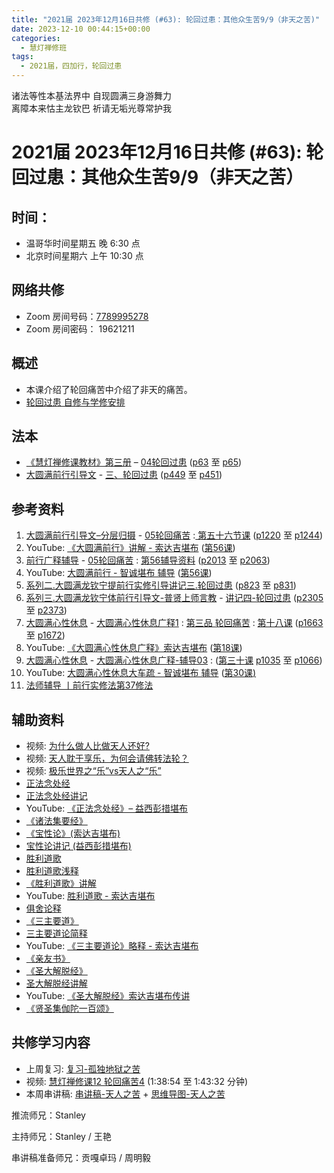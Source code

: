 ```yaml
---
title: "2021届 2023年12月16日共修 (#63): 轮回过患：其他众生苦9/9（非天之苦)"
date: 2023-12-10 00:44:15+00:00
categories:
  - 慧灯禅修班
tags:
  - 2021届，四加行，轮回过患
---
```

诸法等性本基法界中 自现圆满三身游舞力\
离障本来怙主龙钦巴 祈请无垢光尊常护我

# 2021届 2023年12月16日共修 (#63): 轮回过患：其他众生苦9/9（非天之苦）

## 时间：

* 温哥华时间星期五 晚 6:30 点
* 北京时间星期六 上午 10:30 点

## 网络共修

* Zoom 房间号码：[7789995278](https://us02web.zoom.us/j/7789995278?pwd=VjZmbWJFY2k2K0E5RVB2cTNIQmhqUT09)
* Zoom 房间密码： 19621211

## 概述

* 本课介绍了轮回痛苦中介绍了非天的痛苦。 
* [轮回过患 自修与学修安排](https://fohuifayu.com/index.php/huideng-jiangtang/chanxiuke/zen-03/8654-zen03-lhgh?title=)

## 法本

* [《慧灯禅修课教材》第三册](https://huidengchanxiu.net/books/b3/) – [04轮回过患](https://huidengchanxiu.net/books/b3/3-04) ([p63](https://huidengchanxiu.net/books/b3/3-04/#p63) 至 [p65](https://huidengchanxiu.net/books/b3/3-04/#p65))
* [大圆满前行引导文](https://huidengchanxiu.net/books/dymqx) - [三、轮回过患](https://huidengchanxiu.net/refs/dymxxxx/dymxxxx-dcs/#p285) ([p449](https://huidengchanxiu.net/books/dymqx/#p449) 至 [p451](https://huidengchanxiu.net/books/dymqx/#p451))

## 参考资料

1. [](https://huidengchanxiu.net/refs/ptdcdgl/2/)[大圆满前行引导文–分层归摄](https://huidengchanxiu.net/refs/qxgs/dymqx-fcgs) - [05轮回痛苦](https://huidengchanxiu.net/refs/qxgs/qxgs-05lh) :[ 第五十六节课](https://huidengchanxiu.net/refs/qxgs/qxgs-05lh/#%E7%AC%AC%E4%BA%94%E5%8D%81%E5%85%AD%E8%8A%82%E8%AF%BE) ([p1220](https://huidengchanxiu.net/refs/qxgs/qxgs-05lh/#p1220) 至 [p1244](https://huidengchanxiu.net/refs/qxgs/qxgs-05lh/#p1244))
2. YouTube: [](https://www.youtube.com/playlist?list=PL0ERwy6s1uTeLz5leHEj-VcSWrU6TnVMW)[《大圆满前行》讲解 - 索达吉堪布](https://www.youtube.com/playlist?list=PLAEqXn671Ln66sSBYjhRRLNrAGJwgSXnU) ([](https://www.youtube.com/watch?v=c5AjLcQdP-4&list=PLAEqXn671Ln66sSBYjhRRLNrAGJwgSXnU&index=28)[第56课](https://www.youtube.com/watch?v=BhphYNypDQM&list=PLAEqXn671Ln66sSBYjhRRLNrAGJwgSXnU&index=56))
3. [前行广释辅导](https://huidengchanxiu.net/refs/fudao) - [05轮回痛苦](https://huidengchanxiu.net/refs/qxgs/fudao/qxgsfd-05lh) : [第56辅导资料](https://huidengchanxiu.net/refs/qxgs/fudao/qxgsfd-05lh/#%E5%89%8D%E8%A1%8C%E5%B9%BF%E9%87%8A%E7%AC%AC56%E8%AF%BE%E8%BE%85%E5%AF%BC%E8%B5%84%E6%96%99) ([p2013](https://huidengchanxiu.net/refs/qxgs/fudao/qxgsfd-05lh/#p2013) 至 [p2063](https://huidengchanxiu.net/refs/qxgs/fudao/qxgsfd-05lh/#p2063)) [](https://huidengchanxiu.net/refs/qxgs/fudao/qxgsfd-05lh/#%E5%89%8D%E8%A1%8C%E5%B9%BF%E9%87%8A%E7%AC%AC44%E8%AF%BE%E8%BE%85%E5%AF%BC%E8%B5%84%E6%96%99)
4. YouTube: [大圆满前行 - 智诚堪布 辅导](https://www.youtube.com/playlist?list=PL5y-PP7QihJ1FDiiv_7WsC1qogohiquEL) ([第56课](https://www.youtube.com/watch?v=isvR8BlMFhY&list=PL5y-PP7QihJ1FDiiv_7WsC1qogohiquEL&index=56))
5. [系列二.大圆满龙钦宁提前行实修引导讲记三.轮回过患](https://huidengchanxiu.net/refs/xmfw/s2/s2-sxyd3-lhgh) ([p823](https://huidengchanxiu.net/refs/xmfw/s2/s2-sxyd3-lhgh/#p823) 至 [p831](https://huidengchanxiu.net/refs/xmfw/s2/s2-sxyd3-lhgh/#p831))
6. [系列三.大圆满龙钦宁体前行引导文-普贤上师言教](https://huidengchanxiu.net/refs/s3) - [](https://huidengchanxiu.net/refs/xmfw/s3/s3-ydw4-lhgh)[讲记四-轮回过患](https://huidengchanxiu.net/refs/xmfw/s3/s3-ydw4-lhgh) ([p2305](https://huidengchanxiu.net/refs/xmfw/s3/s3-ydw4-lhgh/#p2305) 至 [p2373](https://huidengchanxiu.net/refs/xmfw/s3/s3-ydw4-lhgh/#p2373))
7. [大圆满心性休息](https://huidengchanxiu.net/refs/dymxxxx) - [大圆满心性休息广释1](https://huidengchanxiu.net/refs/dymxxxx/dymxxxx-gs1) : [第三品 轮回痛苦](https://huidengchanxiu.net/refs/dymxxxx/dymxxxx-gs1#%E7%AC%AC%E4%B8%89%E5%93%81-%E8%BD%AE%E5%9B%9E%E7%97%9B%E8%8B%A6) : [第十八课](https://huidengchanxiu.net/refs/dymxxxx/dymxxxx-gs1/#%E7%AC%AC%E5%8D%81%E5%85%AB%E8%AF%BE) ([p1663](https://huidengchanxiu.net/refs/dymxxxx/dymxxxx-gs1/#p1663) 至 [p1672](https://huidengchanxiu.net/refs/dymxxxx/dymxxxx-gs1/#p1672))
8. YouTube: [《大圆满心性休息广释》索达吉堪布](https://www.youtube.com/playlist?list=PLAnEIprIVklebrDFUKaC67LssdOO2y87p) ([第18课](https://www.youtube.com/watch?v=yuP98kQn9ZA&list=PLAnEIprIVklebrDFUKaC67LssdOO2y87p&index=18))
9. [大圆满心性休息](https://huidengchanxiu.net/refs/dymxxxx) - [大圆满心性休息广释-辅导03](https://huidengchanxiu.net/refs/dymxxxx/fudao/fd-03) [](https://huidengchanxiu.net/refs/dymxxxx/fudao/fd-01#%E7%AC%AC%E4%BA%8C%E5%93%81%E5%AF%BF%E5%91%BD%E6%97%A0%E5%B8%B8): ([第三十课](https://huidengchanxiu.net/refs/dymxxxx/fudao/fd-03#%E7%AC%AC%E4%B8%89%E5%8D%81%E8%AF%BE) [p1035](https://huidengchanxiu.net/refs/dymxxxx/fudao/fd-03/#p1035) 至 [p1066](https://huidengchanxiu.net/refs/dymxxxx/fudao/fd-03/#p1066))[](https://www.riyuebianzhao.com/%E5%88%9D%E7%BA%A7/%E5%8A%A0%E8%A1%8C/%E5%89%8D%E8%A1%8C%E5%AE%9E%E4%BF%AE%E6%B3%95/%E6%B3%95%E5%B8%88%E8%BE%85%E5%AF%BC-%E4%B8%A8%E5%89%8D%E8%A1%8C%E5%AE%9E%E4%BF%AE%E6%B3%95%E7%AC%AC27%E4%BF%AE%E6%B3%95)
10. YouTube: [大圆满心性休息大车疏 - 智诚堪布 辅导](https://www.youtube.com/playlist?list=PL5y-PP7QihJ1Gh3w_hYZMkn4AWFXr_2iu) ([第30课](https://www.youtube.com/watch?v=6UNLMFuvdkM&list=PL5y-PP7QihJ1Gh3w_hYZMkn4AWFXr_2iu&index=31)[](https://www.youtube.com/watch?v=KE49OnFUfAc&list=PL5y-PP7QihJ1Gh3w_hYZMkn4AWFXr_2iu&index=32)[)](https://www.riyuebianzhao.com/%E5%88%9D%E7%BA%A7/%E5%8A%A0%E8%A1%8C/%E5%89%8D%E8%A1%8C%E5%AE%9E%E4%BF%AE%E6%B3%95/%E6%B3%95%E5%B8%88%E8%BE%85%E5%AF%BC-%E4%B8%A8%E5%89%8D%E8%A1%8C%E5%AE%9E%E4%BF%AE%E6%B3%95%E7%AC%AC37%E4%BF%AE%E6%B3%95)
11. [法师辅导 丨前行实修法第37修法](https://www.riyuebianzhao.com/%E5%88%9D%E7%BA%A7/%E5%8A%A0%E8%A1%8C/%E5%89%8D%E8%A1%8C%E5%AE%9E%E4%BF%AE%E6%B3%95/%E6%B3%95%E5%B8%88%E8%BE%85%E5%AF%BC-%E4%B8%A8%E5%89%8D%E8%A1%8C%E5%AE%9E%E4%BF%AE%E6%B3%95%E7%AC%AC37%E4%BF%AE%E6%B3%95)

## 辅助资料

* 视频: [为什么做人比做天人还好?](https://fohuifayu.com/index.php/shipin-jingcui/jingcai-shipin/4590-Y16012-Y02?title=)
* [](https://fohuifayu.com/index.php/shipin-jingcui/jingcai-shipin/4590-Y16012-Y02?title=)视频: [天人耽于享乐，为何会请佛转法轮？](https://fohuifayu.com/index.php/shipin-jingcui/wenda-zhailu/4502-V18080-V13?title=)
* 视频: [极乐世界之“乐”vs天人之“乐” ](https://fohuifayu.com/index.php/shipin-jingcui/wenda-zhailu/4069-V18082-V12?title=)
* [正法念处经](https://amituofo.com.au/uploads/short-url/twR1n9itp1K2Dg4R0AfY7FHh7KI.pdf)
* [正法念处经讲记](https://huidengchanxiu.net/refs/misc/zfncj01)
* YouTube: [《正法念处经》– 益西彭措堪布](https://www.youtube.com/playlist?list=PLpQ93rK3nqoAvQtdM2fhkG6OhUDSuEq3H)
* [《诸法集要经》](https://www.hrxfw.com/fojing/dzj/jjb/20058.html)
* [《宝性论》(索达吉堪布)](https://www.riyuebianzhao.com/%E4%BA%94%E8%AE%BA/%E5%AE%9D%E6%80%A7%E8%AE%BA)
* [宝性论讲记 (益西彭措堪布)](https://www.xianmixuezi.com/%E5%BC%A5%E5%8B%92%E4%BA%94%E8%AE%BA%E7%B3%BB%E5%88%97/%E5%BC%A5%E5%8B%92%E4%BA%94%E8%AE%BA-%E5%AE%9D%E6%80%A7%E8%AE%BA)
* [胜利道歌](https://mingguang.im/reading/%E8%83%9C%E5%88%A9%E9%81%93%E6%AD%8C)
* [胜利道歌浅释](https://mingguang.im/reading/%E8%83%9C%E5%88%A9%E9%81%93%E6%AD%8C%E6%B5%85%E9%87%8A)
* [《胜利道歌》讲解](https://mingguang.im/reading/%E8%83%9C%E5%88%A9%E9%81%93%E6%AD%8C%E8%AE%B2%E8%A7%A3)
* YouTube: [胜利道歌 - 索达吉堪布](https://www.youtube.com/watch?v=6N2hb8GVt6Y&t=1s)
* [俱舍论释](https://www.riyuebianzhao.com/%E4%BA%94%E8%AE%BA/%E4%BF%B1%E8%88%8D%E7%B2%BE%E9%92%A5)
* [《三主要道》](http://read.goodweb.net.cn/PDF/p14/%E4%B8%89%E4%B8%BB%E8%A6%81%E9%81%93%E8%AE%BA%E8%AE%B2%E8%AE%B0.pdf)
* [三主要道论简释](https://mingguang.im/reading/%E4%B8%89%E4%B8%BB%E8%A6%81%E9%81%93%E8%AE%BA%E7%AE%80%E9%87%8A)
* YouTube:  [《三主要道论》略释 - 索达吉堪布 ](https://www.youtube.com/watch?v=wdDE5aENOyw)
* [《亲友书》](https://www.riyuebianzhao.com/%E5%88%9D%E7%BA%A7/%E5%87%80%E5%9C%9F/%E4%BA%B2%E5%8F%8B%E4%B9%A6)
* [《圣大解脱经》](https://mingguang.im/reading/%E5%9C%A3%E5%A4%A7%E8%A7%A3%E8%84%B1%E7%BB%8F)
* [圣大解脱经讲解](https://mingguang.im/reading/%E5%9C%A3%E5%A4%A7%E8%A7%A3%E8%84%B1%E7%BB%8F%E8%AE%B2%E8%A7%A3)
* YouTube: [《圣大解脱经》索达吉堪布传讲](https://www.youtube.com/playlist?list=PLpQ93rK3nqoCR2pdH-lPzYH5FnoqMdMUI)
* [《贤圣集伽陀一百颂》](https://yd.qq.com/web/reader/d5532d905c1eb1d55e8703a)

[](https://www.youtube.com/playlist?list=PLYOi3WbNHCBtsHH6QTrxVJuvBtiNHWdj6)[](https://www.quanxue.cn/ct_fojia/zongjinglindex.html)

## **共修学习内容**

* 上周复习: [](https://www.huidengvan.com/f/up/%E4%B8%B2%E8%AE%B2%E7%A8%BF-%E7%94%9F%E8%8B%A6%E8%80%81%E8%8B%A6.ppt)[](https://www.huidengvan.com/f/up/%E4%B8%8A%E5%91%A8%E5%A4%8D%E4%B9%A0-%E7%97%85%E8%8B%A6.docx)[](https://www.huidengvan.com/f/up/%E4%B8%B2%E8%AE%B2%E7%A8%BF-%E7%88%B1%E5%88%AB%E7%A6%BB%E8%8B%A6.docx)[](/f/up/上周复习-不欲临苦.docx)[](/f/up/复习-八热地狱和近边地狱.docx)[复习-孤独地狱之苦](/f/up/复习-孤独地狱之苦.docx)
* [](/f/up/串讲稿-人生八苦.pdf)视频: [慧灯禅修课12 轮回痛苦4](https://fohuifayu.com/index.php/huideng-jiangtang/chanxiuke/zen-03/1106-l16009) (1:38:54 至 1:43:32 分钟)
* 本周串讲稿: [串讲稿-天人之苦](/f/up/串讲稿-天人之苦.pdf) + [思维导图-天人之苦](/f/up/思维导图-天人之苦.pdf)

推流师兄：Stanley 

主持师兄：Stanley / 王艳

串讲稿准备师兄：贡嘎卓玛 / 周明毅